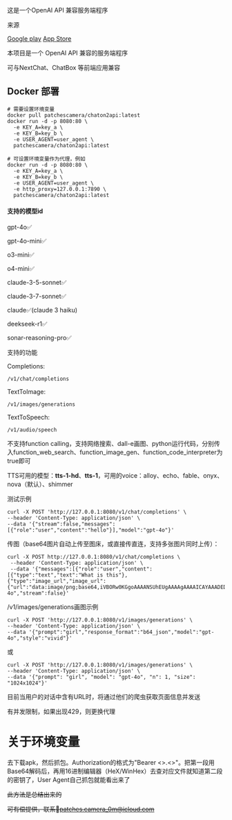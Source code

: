 这是一个OpenAI API 兼容服务端程序

来源

  <a href="https://play.google.com/store/apps/details?id=ai.chat.gpt.bot">Google play</a> <a href="https://apps.apple.com/us/app/chaton-ai-chat-bot-assistant/id1661308505">
App Store</a>


本项目是一个 OpenAI API 兼容的服务端程序

可与NextChat、ChatBox 等前端应用兼容

## Docker 部署
    # 需要设置环境变量
    docker pull patchescamera/chaton2api:latest
    docker run -d -p 8080:80 \
	  -e KEY_A=key_a \
	  -e KEY_B=key_b \
	  -e USER_AGENT=user_agent \
	  patchescamera/chaton2api:latest

    # 可设置环境变量作为代理，例如
    docker run -d -p 8080:80 \
	  -e KEY_A=key_a \
	  -e KEY_B=key_b \
	  -e USER_AGENT=user_agent \
   	  -e http_proxy=127.0.0.1:7890 \
	  patchescamera/chaton2api:latest
    
#### 支持的模型id

gpt-4o✅

gpt-4o-mini✅

o3-mini✅

o4-mini✅

claude-3-5-sonnet✅

claude-3-7-sonnet✅

claude✅(claude 3 haiku)

deekseek-r1✅

sonar-reasoning-pro✅

支持的功能

Completions: 

	/v1/chat/completions

TextToImage:

	/v1/images/generations
 
 TextToSpeech:
 
	/v1/audio/speech
 
不支持function calling，支持网络搜索、dall-e画图、python运行代码，分别传入function_web_search、function_image_gen、function_code_interpreter为true即可

TTS可用的模型：**tts-1-hd**、**tts-1**，可用的voice：alloy、echo、fable、onyx、nova（默认）、shimmer
 
测试示例

 	curl -X POST 'http://127.0.0.1:8080/v1/chat/completions' \
 	--header 'Content-Type: application/json' \
 	--data '{"stream":false,"messages":[{"role":"user","content":"hello"}],"model":"gpt-4o"}'
  

传图（base64图片自动上传至图床，或直接传直连，支持多张图片同时上传）：

	curl -X POST http://127.0.0.1:8080/v1/chat/completions \
	 --header 'Content-Type: application/json' \
	 --data '{"messages":[{"role":"user","content":[{"type":"text","text":"What is this"},{"type":"image_url","image_url":{"url":"data:image/png;base64,iVBORw0KGgoAAAANSUhEUgAAAAgAAAAICAYAAADED76LAAAABGdBTUEAALGPC/xhBQAAAEBJREFUGNNjYACCBAWF/yCMzmaACVy4cOG/g4MDWAJEw9hwBTBBZAxXECwtjVUBSBxuDboiFEl0RVglkRUxkAoA6pU6bjl6zpsAAAAASUVORK5CYII="}}]}],"model":"gpt-4o","stream":false}'



/v1/images/generations画图示例

	curl -X POST 'http://127.0.0.1:8080/v1/images/generations' \
	--header 'Content-Type: application/json' \
	--data '{"prompt":"girl","response_format":"b64_json","model":"gpt-4o","style":"vivid"}'
 
或

 	curl -X POST 'http://127.0.0.1:8080/v1/images/generations' \
	--header 'Content-Type: application/json' \
	--data '{"prompt": "girl", "model": "gpt-4o", "n": 1, "size": "1024x1024"}'

 目前当用户的对话中含有URL时，将通过他们的爬虫获取页面信息并发送

 有并发限制，如果出现429，则更换代理

# 关于环境变量

去下载apk，然后抓包。Authorization的格式为"Bearer <>.<>"。把第一段用Base64解码后，再用16进制编辑器（HeX/WinHex）去查对应文件就知道第二段的密钥了，User Agent自己抓包就能看出来了

~~此方法是总结出来的~~

~~可有偿提供，联系📧patches.camera_0m@icloud.com~~
